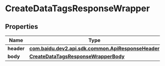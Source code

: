 

# CreateDataTagsResponseWrapper


## Properties

Name | Type | Description | Notes
------------ | ------------- | ------------- | -------------
**header** | [**com.baidu.dev2.api.sdk.common.ApiResponseHeader**](com.baidu.dev2.api.sdk.common.ApiResponseHeader.md) |  |  [optional]
**body** | [**CreateDataTagsResponseWrapperBody**](CreateDataTagsResponseWrapperBody.md) |  |  [optional]



